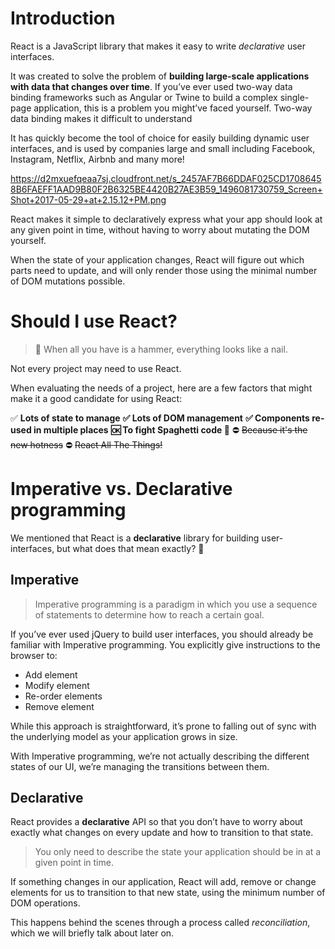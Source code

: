 # Introduction

React is a JavaScript library that makes it easy to write *declarative* user interfaces.

It was created to solve the problem of **building large-scale applications with data that changes over time**. If you’ve ever used two-way data binding frameworks such as Angular or Twine to build a complex single-page application, this is a problem you might’ve faced yourself. Two-way data binding makes it difficult to understand 

It has quickly become the tool of choice for easily building dynamic user interfaces, and is used by companies large and small including Facebook, Instagram, Netflix, Airbnb and many more!


https://d2mxuefqeaa7sj.cloudfront.net/s_2457AF7B66DDAF025CD17086458B6FAEFF1AAD9B80F2B6325BE4420B27AE3B59_1496081730759_Screen+Shot+2017-05-29+at+2.15.12+PM.png


React makes it simple to declaratively express what your app should look at any given point in time, without having to worry about mutating the DOM yourself. 

When the state of your application changes, React will figure out which parts need to update, and will only render those using the minimal number of DOM mutations possible.

# Should I use React?
> 🔨  When all you have is a hammer, everything looks like a nail. 

Not every project may need to use React.

When evaluating the needs of a project, here are a few factors that might make it a good candidate for using React:

✅  **Lots of state to manage**
**✅  Lots of DOM management**
**✅ Components re-used in multiple places**
**🆗 To fight Spaghetti code 🍝** 
⛔️ ~~Because it's the new hotness~~
⛔️ ~~React All The Things!~~ 

# Imperative vs. Declarative programming

We mentioned that React is a **declarative** library for building user-interfaces, but what does that mean exactly? 🤔

## Imperative


> Imperative programming is a paradigm in which you use a sequence of statements to determine how to reach a certain goal.

If you’ve ever used jQuery to build user interfaces, you should already be familiar with Imperative programming. You explicitly give instructions to the browser to:


- Add element
- Modify element
- Re-order elements
- Remove element

While this approach is straightforward, it’s prone to falling out of sync with the underlying model as your application grows in size. 

With Imperative programming, we’re not actually describing the different states of our UI, we’re managing the transitions between them.

## Declarative

React provides a **declarative** API so that you don’t have to worry about exactly what changes on every update and how to transition to that state.


> You only need to describe the state your application should be in at a given point in time.

If something changes in our application, React will add, remove or change elements for us to transition to that new state, using the minimum number of DOM operations.

This happens behind the scenes through a process called *reconciliation*, which we will briefly talk about later on.

